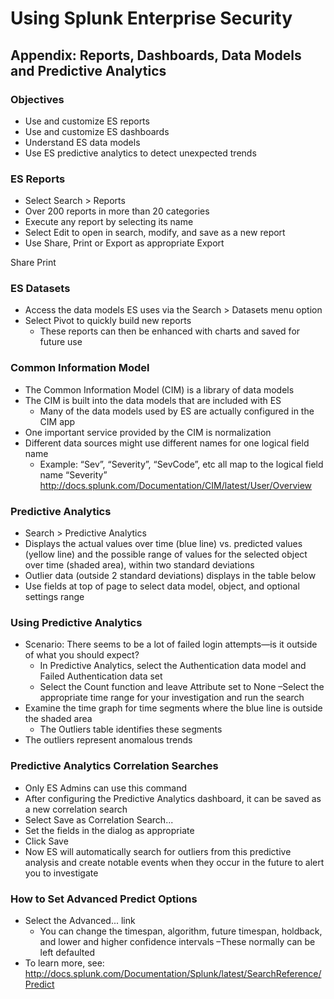 # Using Splunk Enterprise Security

## Appendix: Reports, Dashboards, Data Models and Predictive Analytics

### Objectives

- Use and customize ES reports
- Use and customize ES dashboards
- Understand ES data models
- Use ES predictive analytics to detect unexpected trends

### ES Reports

- Select Search > Reports
- Over 200 reports in more than 20 categories
- Execute any report by selecting its name
- Select Edit to open in search, modify, and save as a new report
- Use Share, Print or Export as appropriate Export

Share
Print

### ES Datasets

- Access the data models ES uses via the Search > Datasets menu option
- Select Pivot to quickly build new reports
  - These reports can then be enhanced with charts and saved for future use

### Common Information Model

- The Common Information Model (CIM) is a library of data models
- The CIM is built into the data models that are included with ES
  - Many of the data models used by ES are actually configured in the CIM app
- One important service provided by the CIM is normalization
- Different data sources might use different names for one logical field name
  - Example: “Sev”, “Severity”, “SevCode”, etc all map to the logical field name “Severity” <http://docs.splunk.com/Documentation/CIM/latest/User/Overview>

### Predictive Analytics

- Search > Predictive Analytics
- Displays the actual values over time (blue line) vs. predicted values (yellow line) and the possible range of values for the selected object over time (shaded area), within two standard deviations
- Outlier data (outside 2 standard deviations) displays in the table below
- Use fields at top of page to select data model, object, and optional settings range

### Using Predictive Analytics

- Scenario: There seems to be a lot of failed login attempts—is it outside of what you should expect?
  - In Predictive Analytics, select the Authentication data model and Failed Authentication data set
  - Select the Count function and leave Attribute set to None –Select the appropriate time range for your investigation and run the search
- Examine the time graph for time segments where the blue line is outside the shaded area
  - The Outliers table identifies these segments
- The outliers represent anomalous trends

### Predictive Analytics Correlation Searches

- Only ES Admins can use this command
- After configuring the Predictive Analytics dashboard, it can be saved as a new correlation search
- Select Save as Correlation Search...
- Set the fields in the dialog as appropriate
- Click Save
- Now ES will automatically search for outliers from this predictive analysis and create notable events when they occur in the future to alert you to investigate

### How to Set Advanced Predict Options

- Select the Advanced... link
  - You can change the timespan, algorithm, future timespan, holdback, and lower and higher confidence intervals –These normally can be left defaulted
- To learn more, see: <http://docs.splunk.com/Documentation/Splunk/latest/SearchReference/Predict>